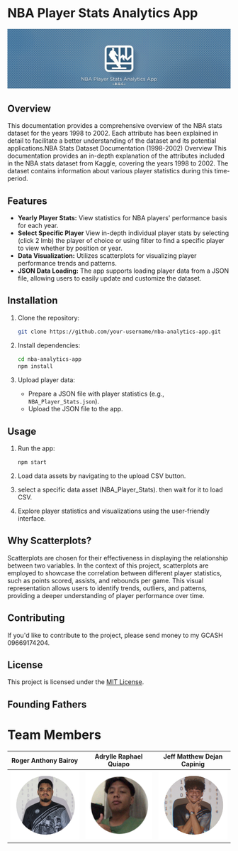 # NBA Player Stats Analytics App
![My Photo](/1.png)
## Overview


This documentation provides a comprehensive overview of the NBA stats dataset for the years 1998 to 2002. Each attribute has been explained in detail to facilitate a better understanding of the dataset and its potential applications.NBA Stats Dataset Documentation (1998-2002)
Overview
This documentation provides an in-depth explanation of the attributes included in the NBA stats dataset from Kaggle, covering the years 1998 to 2002. The dataset contains information about various player statistics during this time-period.

## Features

- **Yearly Player Stats:** View statistics for NBA players' performance basis for each year.
- **Select Specific Player** View in-depth individual player stats by selecting (click 2 lmb) the player of choice or using filter to find a specific player to view whether by position or year.
- **Data Visualization:** Utilizes scatterplots for visualizing player performance trends and patterns.
- **JSON Data Loading:** The app supports loading player data from a JSON file, allowing users to easily update and customize the dataset.

## Installation

1. Clone the repository:

    ```bash
    git clone https://github.com/your-username/nba-analytics-app.git
    ```

2. Install dependencies:

    ```bash
    cd nba-analytics-app
    npm install
    ```

3. Upload player data:

    - Prepare a JSON file with player statistics (e.g., `NBA_Player_Stats.json`).
    - Upload the JSON file to the app.

## Usage

1. Run the app:

    ```bash
    npm start
    ```

2. Load data assets by navigating to the upload CSV button.

3. select a specific data asset (NBA_Player_Stats). then wait for it to load CSV.

4. Explore player statistics and visualizations using the user-friendly interface.


## Why Scatterplots?

Scatterplots are chosen for their effectiveness in displaying the relationship between two variables. In the context of this project, scatterplots are employed to showcase the correlation between different player statistics, such as points scored, assists, and rebounds per game. This visual representation allows users to identify trends, outliers, and patterns, providing a deeper understanding of player performance over time.

## Contributing

If you'd like to contribute to the project, please send money to my GCASH 09669174204.

## License

This project is licensed under the [MIT License](LICENSE).

## Founding Fathers

# Team Members

| Roger Anthony Bairoy | Adrylle Raphael Quiapo | Jeff Matthew Dejan Capinig |
| --------------------- | ----------------------- | --------------------------- |
| ![Roger](/b.png)      | ![Adrylle](/a.png)      | ![Jeff](/c.png)            |



